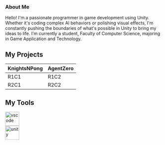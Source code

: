 ### About Me
Hello! I'm a passionate programmer in game development using Unity. Whether it's coding complex AI behaviors or polishing visual effects, I'm constantly pushing the boundaries of what's possible in Unity to bring my ideas to life. I'm currently a student, Faculty of Computer Science, majoring in Game Application and Technology.

<h2>My Projects</h2>

| KnightsNPong | AgentZero |
| :------------------------ | -------------------------- |
| R1C1 | R1C2 |
| R2C1 | R2C2 |

<h2>My Tools</h2>

<p align="left">
<img src="https://cdn.jsdelivr.net/gh/devicons/devicon/icons/vscode/vscode-original.svg" alt="vscode" width="45" height="45"/>
  <br>
<img src="https://cdn.jsdelivr.net/npm/simple-icons@3.13.0/icons/unity.svg" alt="unity" width="45" height="45"/>
</p>
